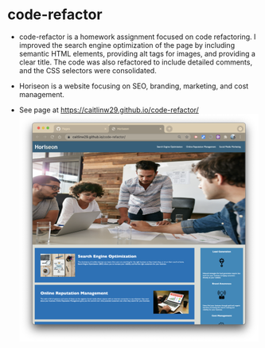 # code-refactor
* code-refactor is a homework assignment focused on code refactoring. I improved the search engine optimization of the page by including semantic HTML elements, providing alt tags for images, and providing a clear title. The code was also refactored to include detailed comments, and the CSS selectors were consolidated.

* Horiseon is a website focusing on SEO, branding, marketing, and cost management. 

* See page at https://caitlinw29.github.io/code-refactor/
![Image of screenshotted page](./assets/images/app-screenshot.png)



